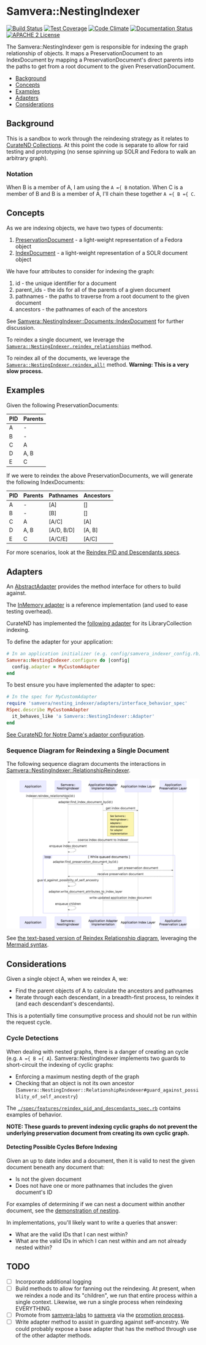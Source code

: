 # Samvera::NestingIndexer

[![Build Status](https://travis-ci.org/samvera-labs/samvera-nesting_indexer.png?branch=master)](https://travis-ci.org/samvera-labs/samvera-nesting_indexer)
[![Test Coverage](https://codeclimate.com/github/samvera-labs/samvera-nesting_indexer/badges/coverage.svg)](https://codeclimate.com/github/samvera-labs/samvera-nesting_indexer)
[![Code Climate](https://codeclimate.com/github/samvera-labs/samvera-nesting_indexer.png)](https://codeclimate.com/github/samvera-labs/samvera-nesting_indexer)
[![Documentation Status](http://inch-ci.org/github/samvera-labs/samvera-nesting_indexer.svg?branch=master)](http://inch-ci.org/github/samvera-labs/samvera-nesting_indexer)
[![APACHE 2 License](http://img.shields.io/badge/APACHE2-license-blue.svg)](./LICENSE)

The Samvera::NestingIndexer gem is responsible for indexing the graph relationship of objects. It maps a PreservationDocument to an IndexDocument by mapping a PreservationDocument's direct parents into the paths to get from a root document to the given PreservationDocument.

* [Background](#background)
* [Concepts](#concepts)
* [Examples](#examples)
* [Adapters](#adapters)
* [Considerations](#considerations)

## Background

This is a sandbox to work through the reindexing strategy as it relates to [CurateND Collections](https://github.com/ndlib/samvera_nd/issues/420). At this point the code is separate to allow for raid testing and prototyping (no sense spinning up SOLR and Fedora to walk an arbitrary graph).

### Notation

When B is a member of A, I am using the `A ={ B` notation. When C is a member of B and B is a member of A, I'll chain these together `A ={ B ={ C`.

## Concepts

As we are indexing objects, we have two types of documents:

1. [PreservationDocument](./lib/samvera/nesting_indexer/documents.rb) - a light-weight representation of a Fedora object
2. [IndexDocument](./lib/samvera/nesting_indexer/documents.rb) - a light-weight representation of a SOLR document object

We have four attributes to consider for indexing the graph:

1. id - the unique identifier for a document
2. parent_ids - the ids for all of the parents of a given document
3. pathnames - the paths to traverse from a root document to the given document
4. ancestors - the pathnames of each of the ancestors

See [Samvera::NestingIndexer::Documents::IndexDocument](./lib/samvera/nesting_indexer/documents.rb) for further discussion.

To reindex a single document, we leverage the [`Samvera::NestingIndexer.reindex_relationships`](./lib/samvera/nesting_indexer.rb) method.

To reindex all of the documents, we leverage the [`Samvera::NestingIndexer.reindex_all!`](lib/samvera/nesting_indexer.rb) method. **Warning: This is a very slow process.**

## Examples

Given the following PreservationDocuments:

| PID | Parents |
|-----|---------|
| A   | -       |
| B   | -       |
| C   | A       |
| D   | A, B    |
| E   | C       |

If we were to reindex the above PreservationDocuments, we will generate the following IndexDocuments:

| PID | Parents | Pathnames  | Ancestors |
|-----|---------|------------|-----------|
| A   | -       | [A]        | []        |
| B   | -       | [B]        | []        |
| C   | A       | [A/C]      | [A]       |
| D   | A, B    | [A/D, B/D] | [A, B]    |
| E   | C       | [A/C/E]    | [A/C]     |

For more scenarios, look at the [Reindex PID and Descendants specs](./spec/features/reindex_id_and_descendants_spec.rb).

## Adapters

An [AbstractAdapter](./lib/samvera/nesting_indexer/adapters/abstract_adapter.rb) provides the method interface for others to build against.

The [InMemory adapter](./lib/samvera/nesting_indexer/adapters/in_memory_adapter.rb) is a reference implementation (and used to ease testing overhead).

CurateND has implemented the [following adapter](https://github.com/ndlib/samvera_nd/blob/master/lib/samvera/library_collection_indexing_adapter.rb) for its LibraryCollection indexing.

To define the adapter for your application:

```ruby
# In an application initializer (e.g. config/samvera_indexer_config.rb)
Samvera::NestingIndexer.configure do |config|
  config.adapter = MyCustomAdapter
end
```

To best ensure you have implemented the adapter to spec:

```ruby
# In the spec for MyCustomAdapter
require 'samvera/nesting_indexer/adapters/interface_behavior_spec'
RSpec.describe MyCustomAdapter
  it_behaves_like 'a Samvera::NestingIndexer::Adapter'
end
```

[See CurateND for Notre Dame's adaptor configuration](https://github.com/ndlib/samvera_nd/blob/6fbe79c9725c0f8b4641981044ec250c5163053b/config/initializers/samvera_config.rb#L32-L35).

### Sequence Diagram for Reindexing a Single Document

The following sequence diagram documents the interactions in [Samvera::NestingIndexer::RelationshipReindexer](lib/samvera/nesting_indexer/relationship_reindexer.rb).

![Reindex Relationship Diagram](documentation/reindex_relationship.mermaid.jpg)

See [the text-based version of Reindex Relationship diagram](documentation/reindex_relationship.mermaid), leveraging the [Mermaid syntax](https://mermaidjs.github.io).

## Considerations

Given a single object A, when we reindex A, we:

* Find the parent objects of A to calculate the ancestors and pathnames
* Iterate through each descendant, in a breadth-first process, to reindex it (and each descendant's descendants).

This is a potentially time consumptive process and should not be run within the request cycle.

### Cycle Detections

When dealing with nested graphs, there is a danger of creating an cycle (e.g. `A ={ B ={ A`). Samvera::NestingIndexer implements two guards to short-circuit the indexing of cyclic graphs:

* Enforcing a maximum nesting depth of the graph
* Checking that an object is not its own ancestor (`Samvera::NestingIndexer::RelationshipReindexer#guard_against_possiblity_of_self_ancestry`)

The [`./spec/features/reindex_pid_and_descendants_spec.rb`](spec/features/reindex_pid_and_descendants_spec.rb) contains examples of behavior.

**NOTE: These guards to prevent indexing cyclic graphs do not prevent the underlying preservation document from creating its own cyclic graph.**

#### Detecting Possible Cycles Before Indexing

Given an up to date index and a document, then it is valid to nest the given document beneath any document that:

* Is not the given document
* Does not have one or more pathnames that includes the given document's ID

For examples of determining if we can nest a document within another document, see the [demonstration of nesting](./spec/features/demonstrating_nesting_spec.rb).

In implementations, you'll likely want to write a queries that answer:

* What are the valid IDs that I can nest within?
* What are the valid IDs in which I can nest within and am not already nested within?

## TODO

- [ ] Incorporate additional logging
- [ ] Build methods to allow for fanning out the reindexing. At present, when we reindex a node and its "children", we run that entire process within a single context. Likewise, we run a single process when reindexing EVERYTHING.
- [ ] Promote from [samvera-labs](https://github.com/samvera-labs) to [samvera](https://github.com/samvera) via the [promotion process](http://samvera-labs.github.io/promotion.html).
- [ ] Write adapter method to assist in guarding against self-ancestry. We could probably expose a base adapter that has the method through use of the other adapter methods.
